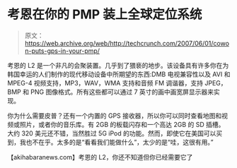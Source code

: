 # 考恩在你的 PMP 装上全球定位系统

> 原文：<https://web.archive.org/web/http://techcrunch.com/2007/06/01/cowon-puts-gps-in-your-pmp/>

考恩的 L2 是一个非凡的会聚装置。几乎到了猥亵的地步。该设备具有许多你在为韩国幸运的人们制作的现代移动设备中所期望的东西:DMB 电视兼容性以及 AVI 和 MPEG-4 视频支持，MP3，WAV，WMA 支持和音频 FM 调谐器，支持 JPEG，BMP 和 PNG 图像格式。所有这些都可以通过 7 英寸的画中画宽屏显示器来实现。

你为什么需要皮普？还有一个内置的 GPS 接收器，所以你可以同时查看地图和视频或照片，或者你的音乐库。有 2GB 的板载闪存和一个高达 2GB 的 SD 插槽。大约 320 美元还不错，当然胜过 5G iPod 的功能。然而，即使它在美国可以买到，我也不在乎。太多的是“看看我们能做什么”，太少的是“哇，这很有用。”

【akihabaranews.com】考恩的 L2，你还不知道但你已经需要它了